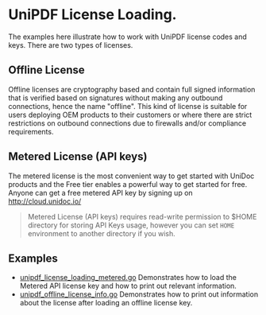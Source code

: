 # UniPDF License Loading.

The examples here illustrate how to work with UniPDF license codes and keys.
There are two types of licenses.

## Offline License
Offline licenses are cryptography based and contain full signed information that is verified based on signatures without making any outbound connections,
hence the name "offline". This kind of license is suitable for users deploying OEM products to their customers or where there are strict restrictions
on outbound connections due to firewalls and/or compliance requirements.

## Metered License (API keys)
The metered license is the most convenient way to get started with UniDoc products and the Free tier enables a powerful way to get started for free.
Anyone can get a free metered API key by signing up on http://cloud.unidoc.io/

> Metered License (API keys) requires read-write permission to $HOME directory for storing API Keys usage,
> however you can set `HOME` environment to another directory if you wish.

## Examples

- [unipdf_license_loading_metered.go](unipdf_license_loading_metered.go) Demonstrates how to load the Metered API license key and how to print out relevant information.
- [unipdf_offline_license_info.go](unipdf_offline_license_info.go) Demonstrates how to print out information about the license after loading an offline license key.
